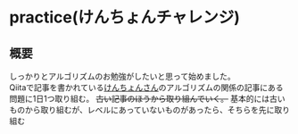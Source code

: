 # practice(けんちょんチャレンジ)

## 概要
しっかりとアルゴリズムのお勉強がしたいと思って始めました。  
Qiitaで記事を書かれている[けんちょんさん](https://qiita.com/drken)のアルゴリズムの関係の記事にある問題に1日1つ取り組む。 ~~古い記事のほうから取り組んでいく。~~ 基本的には古いものから取り組むが、レベルにあっていないものがあったら、そちらを先に取り組む

